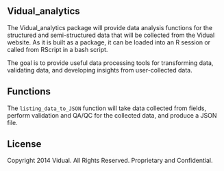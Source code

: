 Vidual_analytics
----------------

The Vidual_analytics package will provide data analysis functions for the structured and semi-structured data that will be collected from the Vidual website. As it is built as a package, it can be loaded into an R session or called from RScript in a bash script.

The goal is to provide useful data processing tools for transforming data, validating data, and developing insights from user-collected data.

## Functions

The `listing_data_to_JSON` function will take data collected from fields, perform validation and QA/QC for the collected data, and produce a JSON file.

## License

Copyright 2014 Vidual. All Rights Reserved. Proprietary and Confidential.
